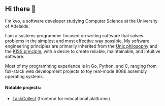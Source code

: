 ## Hi there 👋

I'm kvo, a software developer studying Computer Science at the University of Adelaide.

I am a systems programmer focused on writing software that solves problems in the simplest and most effective way possible. My software engineering principles are primarily inherited from the [Unix philosophy][1] and the [KISS principle][2], with a desire to create reliable, maintainable, and intuitive software.

Most of my programming experience is in Go, Python, and C, ranging from full-stack web development projects to toy real-mode 8086 assembly operating systems.

#### Notable projects:
  - [TaskCollect][1] (frontend for educational platforms)


[1]: https://en.wikipedia.org/wiki/Unix_philosophy
[2]: https://en.wikipedia.org/wiki/KISS_principle
[3]: https://sr.ht/~kvo/taskcollect
